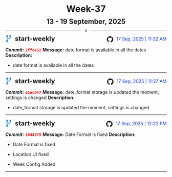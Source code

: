 <h1 style="text-align:center; margin-bottom:10px">Week-37</h1>
<h2 style="text-align:center; margin:0px">13 - 19 September, 2025</h2>
<div style="display: flex; align-items: center; justify-content: center;">
  <hr style="flex: 1; background-color: gray;" />
  <span style="padding: 0 10px;font-weight:bold; color:gray">o</span>
  <hr style="flex: 1; background-color: gray;" />
</div>

<div style="display: flex; justify-content: space-between; align-items:end;">
  <div style="display:flex">
      <img src="../assets/branch.svg" alt="GitHub Logo"  style="width:20px; margin:0 10px 0 0">
      <h3 style="margin: 0; padding:0; font-weight: bold; font-size:20px;">start-weekly</h3>
  </div>
  <div style="display:flex">
  <img src="../assets/github.svg" alt="GitHub Logo" style="width:20px">
    <span style="color:rgb(16, 54, 226); text-align: right; margin:0 0 0 10px; padding:0px;">17 Sep, 2025 | 11:32 AM</span>
  </div>
</div>

**_Commit:_** <code style="color: red; font-weight: bold;">2ffce32</code>
**Message:** date format is available in all the dates
**Description:**
- date format is available in all the dates
---
<div style="display: flex; justify-content: space-between; align-items:end;">
  <div style="display:flex">
      <img src="../assets/branch.svg" alt="GitHub Logo"  style="width:20px; margin:0 10px 0 0">
      <h3 style="margin: 0; padding:0; font-weight: bold; font-size:20px;">start-weekly</h3>
  </div>
  <div style="display:flex">
  <img src="../assets/github.svg" alt="GitHub Logo" style="width:20px">
    <span style="color:rgb(16, 54, 226); text-align: right; margin:0 0 0 10px; padding:0px;">17 Sep, 2025 | 11:37 AM</span>
  </div>
</div>

**_Commit:_** <code style="color: red; font-weight: bold;">e1ec047</code>
**Message:** date_format storage is updated the moment, settings is changed
**Description:**
- date_format storage is updated the moment, settings is changed
---
<div style="display: flex; justify-content: space-between; align-items:end;">
  <div style="display:flex">
      <img src="../assets/branch.svg" alt="GitHub Logo"  style="width:20px; margin:0 10px 0 0">
      <h3 style="margin: 0; padding:0; font-weight: bold; font-size:20px;">start-weekly</h3>
  </div>
  <div style="display:flex">
  <img src="../assets/github.svg" alt="GitHub Logo" style="width:20px">
    <span style="color:rgb(16, 54, 226); text-align: right; margin:0 0 0 10px; padding:0px;">17 Sep, 2025 | 12:22 PM</span>
  </div>
</div>

**_Commit:_** <code style="color: red; font-weight: bold;">3044375</code>
**Message:** Date Format is fixed
**Description:**
- Date Format is fixed

- Location UI fixed
- Week Config Added
---
